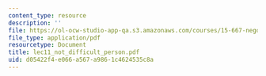 ```yaml
---
content_type: resource
description: ''
file: https://ol-ocw-studio-app-qa.s3.amazonaws.com/courses/15-667-negotiation-and-conflict-management-spring-2001/d05422f4e066a567a9861c4624535c8a_lec11_not_difficult_person.pdf
file_type: application/pdf
resourcetype: Document
title: lec11_not_difficult_person.pdf
uid: d05422f4-e066-a567-a986-1c4624535c8a
---
```

